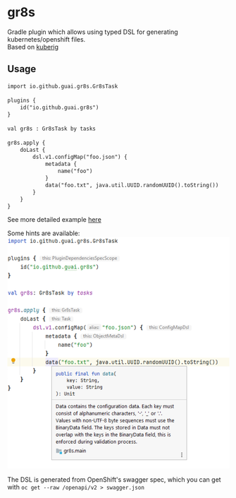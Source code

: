 # gr8s

Gradle plugin which allows using typed DSL for generating kubernetes/openshift files.  
Based on [kuberig](https://github.com/kuberig-io/kuberig)

## Usage

```
import io.github.guai.gr8s.Gr8sTask

plugins {
	id("io.github.guai.gr8s")
}

val gr8s : Gr8sTask by tasks

gr8s.apply {
	doLast {
		dsl.v1.configMap("foo.json") {
			metadata {
				name("foo")
			}
			data("foo.txt", java.util.UUID.randomUUID().toString())
		}
	}
}
```

See more detailed example [here](https://github.com/guai/gr8s/blob/main/build.gradle.kts)

Some hints are available:
![idea screenshot](ctrl-q.png)

The DSL is generated from OpenShift's swagger spec, which you can get with `oc get --raw /openapi/v2 > swagger.json`

